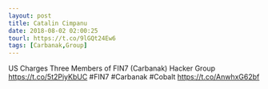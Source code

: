 ```yaml
---
layout: post
title: Catalin Cimpanu
date: 2018-08-02 02:00:25
tourl: https://t.co/9lGQt24Ew6
tags: [Carbanak,Group]
---
```

US Charges Three Members of FIN7 (Carbanak) Hacker Group https://t.co/5t2PiyKbUC #FIN7 #Carbanak #Cobalt https://t.co/AnwhxG62bf